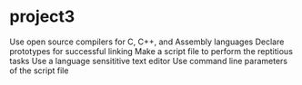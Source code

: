 # project3

Use open source compilers for C, C++, and Assembly languages
Declare prototypes for successful linking
Make a script file to perform the reptitious tasks
Use a language sensititive text editor
Use command line parameters of the script file
